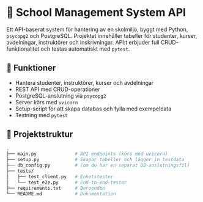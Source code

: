 # 🏫 School Management System API

Ett API-baserat system för hantering av en skolmiljö, byggt med Python, `psycopg2` och PostgreSQL. Projektet innehåller tabeller för studenter,
kurser, avdelningar, instruktörer och inskrivningar. API:t erbjuder full CRUD-funktionalitet och testas automatiskt med `pytest`.

## 🚀 Funktioner

- Hantera studenter, instruktörer, kurser och avdelningar
- REST API med CRUD-operationer
- PostgreSQL-anslutning via `psycopg2`
- Server körs med `uvicorn`
- Setup-script för att skapa databas och fylla med exempeldata
- Testning med `pytest`

## 📁 Projektstruktur

```bash
.
├── main.py              # API endpoints (körs med uvicorn)
├── setup.py             # Skapar tabeller och lägger in testdata
├── db_config.py         # (om du har en separat DB-anslutningsfil)
├── tests/
│   ├── test_client.py   # Enhetstester
│   └── test_e2e.py      # End-to-end-tester
├── requirements.txt     # Beroenden
└── README.md            # Dokumentation
